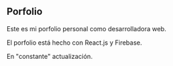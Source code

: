 ## Porfolio

Este es mi porfolio personal como desarrolladora web. 

El porfolio está hecho con React.js y Firebase.

En "constante" actualización.